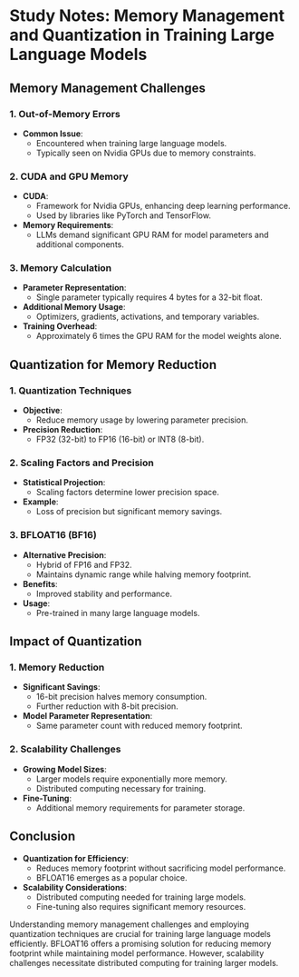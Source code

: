 # Study Notes: Memory Management and Quantization in Training Large Language Models

## Memory Management Challenges

### 1. Out-of-Memory Errors
- **Common Issue**:
  - Encountered when training large language models.
  - Typically seen on Nvidia GPUs due to memory constraints.

### 2. CUDA and GPU Memory
- **CUDA**:
  - Framework for Nvidia GPUs, enhancing deep learning performance.
  - Used by libraries like PyTorch and TensorFlow.
- **Memory Requirements**:
  - LLMs demand significant GPU RAM for model parameters and additional components.

### 3. Memory Calculation
- **Parameter Representation**:
  - Single parameter typically requires 4 bytes for a 32-bit float.
- **Additional Memory Usage**:
  - Optimizers, gradients, activations, and temporary variables.
- **Training Overhead**:
  - Approximately 6 times the GPU RAM for the model weights alone.

## Quantization for Memory Reduction

### 1. Quantization Techniques
- **Objective**:
  - Reduce memory usage by lowering parameter precision.
- **Precision Reduction**:
  - FP32 (32-bit) to FP16 (16-bit) or INT8 (8-bit).

### 2. Scaling Factors and Precision
- **Statistical Projection**:
  - Scaling factors determine lower precision space.
- **Example**:
  - Loss of precision but significant memory savings.

### 3. BFLOAT16 (BF16)
- **Alternative Precision**:
  - Hybrid of FP16 and FP32.
  - Maintains dynamic range while halving memory footprint.
- **Benefits**:
  - Improved stability and performance.
- **Usage**:
  - Pre-trained in many large language models.

## Impact of Quantization

### 1. Memory Reduction
- **Significant Savings**:
  - 16-bit precision halves memory consumption.
  - Further reduction with 8-bit precision.
- **Model Parameter Representation**:
  - Same parameter count with reduced memory footprint.

### 2. Scalability Challenges
- **Growing Model Sizes**:
  - Larger models require exponentially more memory.
  - Distributed computing necessary for training.
- **Fine-Tuning**:
  - Additional memory requirements for parameter storage.

## Conclusion
- **Quantization for Efficiency**:
  - Reduces memory footprint without sacrificing model performance.
  - BFLOAT16 emerges as a popular choice.
- **Scalability Considerations**:
  - Distributed computing needed for training large models.
  - Fine-tuning also requires significant memory resources.

Understanding memory management challenges and employing quantization techniques are crucial for training large language models efficiently. BFLOAT16 offers a promising solution for reducing memory footprint while maintaining model performance. However, scalability challenges necessitate distributed computing for training larger models.
